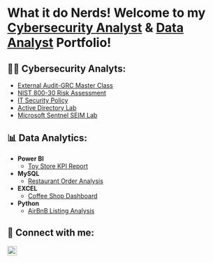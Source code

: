 <h1>What it do Nerds! Welcome to my <a href="https://www.linkedin.com/in/darionjefferson/">Cybersecurity Analyst</a> & <a href="https://app.mavenanalytics.io/portfolio">Data Analyst</a> Portfolio!</h1>


<h2>👨‍💻 Cybersecurity Analyts:</h2>

- [External Audit-GRC Master Class](https://docs.google.com/spreadsheets/d/1ctTJiktQwkKV4Y5fh76SxmJptNIFFLn1/edit#gid=646564591)
- [NIST 800-30 Risk Assessment]()
- [IT Security Policy]()
- [Active Directory Lab](https://docs.google.com/document/d/1kYYtlfFyq_ecI9y70_8a6kAWODKuPyfW0A1QBkS_yLQ/edit)
- [Microsoft Sentnel SEIM Lab]()
  
<h2>📊 Data Analytics:</h2>

- <b>Power BI</b>
  - [Toy Store KPI Report](https://app.mavenanalytics.io/)
- <b>MySQL</b>
  - [Restaurant Order Analysis](https://app.mavenanalytics.io/) <b><i></b></i>
- <b>EXCEL</b>
  - [Coffee Shop Dashboard](https://app.mavenanalytics.io/)
- <b>Python</b>
  - [AirBnB Listing Analysis](https://app.mavenanalytics.io/)


<h2> 🤳 Connect with me:</h2>

[<img align="left" alt="DarionJefferson | LinkedIn" width="22px" src="https://cdn.jsdelivr.net/npm/simple-icons@v3/icons/linkedin.svg" />][linkedin]


[linkedin]: https://linkedin.com/in/darionjefferson
